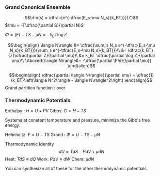 ### Grand Canonical Ensemble
$$\rho(s) = \dfrac{e^{-\tfrac{E_s-\mu N_s}{k_BT}}}{Z}$$
$\mu = -T\dfrac{\partial S}{\partial N}$

$\Phi = \langle E\rangle - TS - \mu N = -k_BT\log Z$


$$\begin{align}
\langle N\rangle &= \dfrac{\sum_s N_s e^{-\tfrac{E_s-\mu N_s}{k_BT}}}{\sum_s e^{-\tfrac{E_s-\mu N_s}{k_BT}}}\\
&= \dfrac{k_BT}{Z}\dfrac{\partial Z}{\partial \mu}\\
&= k_BT \dfrac{\partial \log Z}{\partial \mu}\\
\Aboxed{\langle N\rangle&= -\dfrac{\partial \Phi}{\partial \mu}}
\end{align}$$

$$\begin{align}
\dfrac{\partial \langle N\rangle}{\partial \mu} = \dfrac{1}{k_BT}\left(\langle N^2\rangle - \langle N\rangle^2\right)
\end{align}$$
Grand partition function : over


### Thermodynamic Potentials
Enthalpy : $H = U + PV$
Gibbs: $G = H - TS$

Systems at constant temperature and pressure, minimize the Gibb's free energy.

Helmholtz: $F = U - TS$
Grand : $\Phi = U - TS - \mu N$


Thermodynamic Identity
$$dU = TdS - PdV + \mu dN$$
Heat: $TdS\equiv dQ$
Work: $PdV \equiv dW$
Chem: $\mu dN$


You can synthesize all of these for the other thermodynamic potentials.





